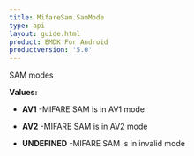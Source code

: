 ```yaml
---
title: MifareSam.SamMode
type: api
layout: guide.html
product: EMDK For Android
productversion: '5.0'
---
```



SAM modes

**Values:**

* **AV1** -MIFARE SAM is in AV1 mode

* **AV2** -MIFARE SAM is in AV2 mode

* **UNDEFINED** -MIFARE SAM is in invalid mode





